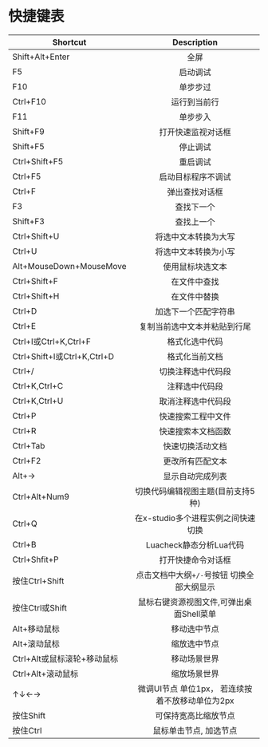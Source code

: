 # 快捷键表

|Shortcut         | Description     |
| ------------- |:----------------:|
| Shift+Alt+Enter        | 全屏                                             |
| F5                        | 启动调试                                         |
| F10                       | 单步步过                                         |
| Ctrl+F10                  | 运行到当前行                                     |
| F11                       | 单步步入                                         |
| Shift+F9                  | 打开快速监视对话框                               |
| Shift+F5                  | 停止调试                                         |
| Ctrl+Shift+F5             | 重启调试                                         |
| Ctrl+F5                   | 启动目标程序不调试                               |
| Ctrl+F                    | 弹出查找对话框                                   |
| F3                        | 查找下一个                                       |
| Shift+F3                  | 查找上一个                                       |
| Ctrl+Shift+U              | 将选中文本转换为大写                             |
| Ctrl+U                    | 将选中文本转换为小写                             |
| Alt+MouseDown+MouseMove   | 使用鼠标块选文本                                 |
| Ctrl+Shift+F              | 在文件中查找                                     |
| Ctrl+Shift+H              | 在文件中替换                                     |
| Ctrl+D                    | 加选下一个匹配字符串                             |
| Ctrl+E                    | 复制当前选中文本并粘贴到行尾                     |
| Ctrl+I或Ctrl+K,Ctrl+F     | 格式化选中代码                                  |
| Ctrl+Shift+I或Ctrl+K,Ctrl+D | 格式化当前文档                                |
| Ctrl+/                    | 切换注释选中代码段                                |
| Ctrl+K,Ctrl+C             | 注释选中代码段                                   |
| Ctrl+K,Ctrl+U             | 取消注释选中代码段                                |
| Ctrl+P                    | 快速搜索工程中文件                               |
| Ctrl+R                    | 快速搜索本文档函数                               |
| Ctrl+Tab                  | 快速切换活动文档                                 |
| Ctrl+F2                   | 更改所有匹配文本                                 |
| Alt+→                     | 显示自动完成列表                                 |
| Ctrl+Alt+Num9             | 切换代码编辑视图主题(目前支持5种)                |
| Ctrl+Q                    | 在x-studio多个进程实例之间快速切换               |
| Ctrl+B                    | Luacheck静态分析Lua代码                          |
| Ctrl+Shfit+P              | 打开快捷命令对话框                               |
| 按住Ctrl+Shift            | 点击文档中大纲`+/-`号按钮 切换全部大纲显示       |
| 按住Ctrl或Shift            | 鼠标右键资源视图文件,可弹出桌面Shell菜单             |
| Alt+移动鼠标               | 移动选中节点                                    |
| Alt+滚动鼠标               | 缩放选中节点                                     |
| Ctrl+Alt或鼠标滚轮+移动鼠标 | 移动场景世界                               |
| Ctrl+Alt+滚动鼠标          | 缩放场景世界                                     |
| ↑↓←→                      | 微调UI节点 单位1px， 若连续按着不放移动单位为2px   |
| 按住Shift                 | 可保持宽高比缩放节点                             |
| 按住Ctrl                  | 鼠标单击节点, 加选节点                           |

